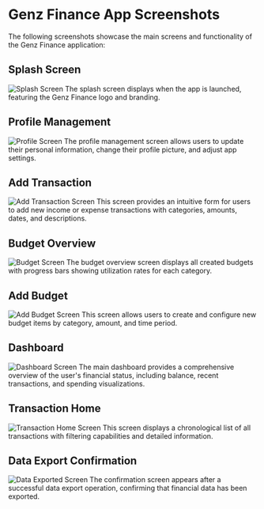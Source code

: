 # Genz Finance App Screenshots

The following screenshots showcase the main screens and functionality of the Genz Finance application:

## Splash Screen
![Splash Screen](../screenshot/img_1.png)
The splash screen displays when the app is launched, featuring the Genz Finance logo and branding.

## Profile Management
![Profile Screen](../screenshot/img_2.png)
The profile management screen allows users to update their personal information, change their profile picture, and adjust app settings.

## Add Transaction
![Add Transaction Screen](../screenshot/img_3.png)
This screen provides an intuitive form for users to add new income or expense transactions with categories, amounts, dates, and descriptions.

## Budget Overview
![Budget Screen](../screenshot/img_4.png)
The budget overview screen displays all created budgets with progress bars showing utilization rates for each category.

## Add Budget
![Add Budget Screen](../screenshot/img_5.png)
This screen allows users to create and configure new budget items by category, amount, and time period.

## Dashboard
![Dashboard Screen](../screenshot/img_6.png)
The main dashboard provides a comprehensive overview of the user's financial status, including balance, recent transactions, and spending visualizations.

## Transaction Home
![Transaction Home Screen](../screenshot/img_7.png)
This screen displays a chronological list of all transactions with filtering capabilities and detailed information.

## Data Export Confirmation
![Data Exported Screen](../screenshot/img_8.png)
The confirmation screen appears after a successful data export operation, confirming that financial data has been exported. 